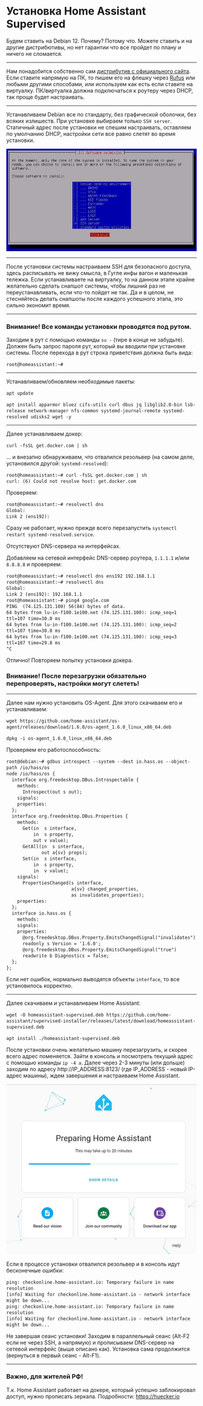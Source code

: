 # Установка Home Assistant Supervised

Будем ставить на Debian 12. Почему? Потому что. Можете ставить и на другие дистрибютивы, но нет гарантии что все пройдет по плану и ничего не сломается.

------------


Нам понадобится собственно сам [дистрибутив с официального сайта](https://cdimage.debian.org/debian-cd/current/amd64/iso-cd/debian-12.5.0-amd64-netinst.iso "дистрибутив с официального сайта"). Если ставите напрямую на ПК, то пишем его на флешку через [Rufus](https://rufus.ie/ru/ "Rufus") или любыми другими способами, или используем как есть если ставите на виртуалку. ПК/виртуалка должна подключаться к роутеру через DHCP, так проще будет настраивать.

------------

Устанавливаем Debian все по стандарту, без графической оболочки, без всяких излишеств. При установке выбираем только `SSH server`. Статичный адрес после установки не спешим настраивать, оставляем по умолчанию DHCP, настройки сети все равно слетят во время установки.

![](https://github.com/GennPen/HomeAssistant/blob/main/images/01%20-%202024-05-31%20225437.jpg)

------------

После установки системы настраиваем SSH для безопасного доступа, здесь расписывать не вижу смысла, в Гугле инфы вагон и маленькая тележка. Если устанавливаете на виртуалку, то на данном этапе крайне желательно сделать снапшот системы, чтобы лишний раз не переустанавливать, если что-то пойдет не так. Да и в целом, не стесняйтесь делать снапшоты после каждого успешного этапа, это сильно экономит время.

------------

### Внимание! Все команды установки проводятся под рутом.
Заходим в рут с помощью команды `su -` (тире в конце не забудьте). Должен быть запрос пароля рут, который вы вводили при установке системы. После перехода в рут строка приветствия должна быть вида:
```
root@homeassistant:~# 
```

------------

Устанавливаем/обновляем необходимые пакеты:
```shell
apt update
```
```shell
apt install apparmor bluez cifs-utils curl dbus jq libglib2.0-bin lsb-release network-manager nfs-common systemd-journal-remote systemd-resolved udisks2 wget -y
```

------------


Далее устанавливаем докер:
```shell
curl -fsSL get.docker.com | sh
```
... и внезапно обнаруживаем, что отвалился резольвер (на самом деле, установился другой: `systemd-resolved`):
```
root@homeassistant:~# curl -fsSL get.docker.com | sh
curl: (6) Could not resolve host: get.docker.com
```
Проверяем:
```
root@homeassistant:~# resolvectl dns
Global:
Link 2 (ens192):
```
Сразу не работает, нужно прежде всего перезапустить `systemctl restart systemd-resolved.service`.

Отсутствуют DNS-сервера на интерфейсах.

Добавляем на сетевой интерфейс DNS-сервер роутера, `1.1.1.1` и/или `8.8.8.8` и проверяем:
```
root@homeassistant:~# resolvectl dns ens192 192.168.1.1
root@homeassistant:~# resolvectl dns
Global:
Link 2 (ens192): 192.168.1.1
root@homeassistant:~# ping4 google.com
PING  (74.125.131.100) 56(84) bytes of data.
64 bytes from lu-in-f100.1e100.net (74.125.131.100): icmp_seq=1 ttl=107 time=30.0 ms
64 bytes from lu-in-f100.1e100.net (74.125.131.100): icmp_seq=2 ttl=107 time=30.0 ms
64 bytes from lu-in-f100.1e100.net (74.125.131.100): icmp_seq=3 ttl=107 time=29.8 ms
^C
```
Отлично! Повторяем попытку установки докера.

### Внимание! После перезагрузки обязательно перепроверять, настройки могут слететь!

------------

Далее нам нужно установить OS-Agent. Для этого скачиваем его и устанавливаем:
```shell
wget https://github.com/home-assistant/os-agent/releases/download/1.6.0/os-agent_1.6.0_linux_x86_64.deb
```
```shell
dpkg -i os-agent_1.6.0_linux_x86_64.deb
```
Проверяем его работоспособность:
```
root@debian:~# gdbus introspect --system --dest io.hass.os --object-path /io/hass/os
node /io/hass/os {
  interface org.freedesktop.DBus.Introspectable {
    methods:
      Introspect(out s out);
    signals:
    properties:
  };
  interface org.freedesktop.DBus.Properties {
    methods:
      Get(in  s interface,
          in  s property,
          out v value);
      GetAll(in  s interface,
             out a{sv} props);
      Set(in  s interface,
          in  s property,
          in  v value);
    signals:
      PropertiesChanged(s interface,
                        a{sv} changed_properties,
                        as invalidates_properties);
    properties:
  };
  interface io.hass.os {
    methods:
    signals:
    properties:
      @org.freedesktop.DBus.Property.EmitsChangedSignal("invalidates")
      readonly s Version = '1.6.0';
      @org.freedesktop.DBus.Property.EmitsChangedSignal("true")
      readwrite b Diagnostics = false;
  };
};
```
Если нет ошибок, нормально выводятся объекты `interface`, то все установилось корректно.

------------

Далее скачиваем и устанавливаем Home Assistant:
```shell
wget -O homeassistant-supervised.deb https://github.com/home-assistant/supervised-installer/releases/latest/download/homeassistant-supervised.deb
```
```shell
apt install ./homeassistant-supervised.deb
```
После установки очень желательно машину перезагрузить, и скорее всего адрес поменяется. Зайти в консоль и посмотреть текущий адрес с помощью команды `ip -4 a`. Далее через 2-3 минуты (или дольше) заходим по адресу http://IP_ADDRESS:8123/ (где IP_ADDRESS - новый IP-адрес машины), ждем завершения и настраиваем Home Assistant.

![](https://github.com/GennPen/HomeAssistant/blob/main/images/01%20-%202024-06-01%20012114.jpg)

Если в процессе установки отвалился резольвер и в консоль идут бесконечные ошибки:
```
ping: checkonline.home-assistant.io: Temporary failure in name resolution
[info] Waiting for checkonline.home-assistant.io - network interface might be down...
ping: checkonline.home-assistant.io: Temporary failure in name resolution
[info] Waiting for checkonline.home-assistant.io - network interface might be down...
```
Не завершая сеанс установки! Заходим в параллельный сеанс (Alt-F2 если не через SSH, а напрямую) и прописываем DNS-сервер на сетевой интерфейс (выше описано как). Установка сама продолжится (вернуться в первый сеанс - Alt-F1).

------------

### Важно, для жителей РФ!
Т.к. Home Assistant работает на докере, который успешно заблокировал доступ, нужно прописать зеркала. Подробности: https://huecker.io
